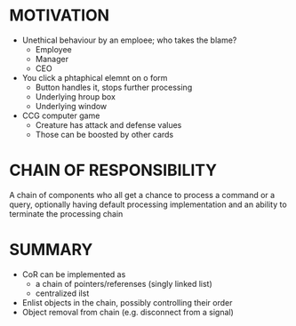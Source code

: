 # MOTIVATION
- Unethical behaviour by an emploee; who takes the blame?
  - Employee
  - Manager
  - CEO
- You click a phtaphical elemnt on o form
  - Button handles it, stops further processing
  - Underlying hroup box
  - Underlying window
- CCG computer game
  - Creature has attack and defense values
  - Those can be boosted by other cards

# CHAIN OF RESPONSIBILITY
A chain of components who all get a chance to process a command or a query, optionally having default processing implementation and an ability to terminate the processing chain

# SUMMARY
- CoR can be implemented as 
  - a chain of pointers/referenses (singly linked list)
  - centralized ilst
- Enlist objects in the chain, possibly controlling their order
- Object removal from chain (e.g.  disconnect from a signal)